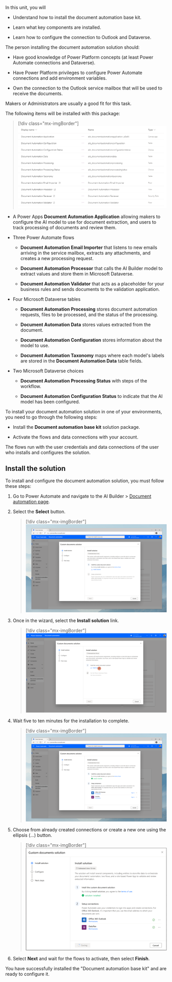 In this unit, you will

- Understand how to install the document automation base kit.

- Learn what key components are installed.

- Learn how to configure the connection to Outlook and Dataverse.

The person installing the document automation solution should:

- Have good knowledge of Power Platform concepts (at least Power Automate connections and Dataverse).

- Have Power Platform privileges to configure Power Automate connections and add environment variables.

- Own the connection to the Outlook service mailbox that will be used to receive the documents.

Makers or Administrators are usually a good fit for this task.

The following items will be installed with this package:

> [!div class="mx-imgBorder"]
> [![Shows items installed with this package.](../media/2-installed-items.png)](../media/2-installed-items.png#lightbox)

- A Power Apps **Document Automation Application** allowing makers to configure the AI model to use for document extraction, and users to track processing of documents and review them.

- Three Power Automate flows

  - **Document Automation Email Importer** that listens to new emails arriving in the service mailbox, extracts any attachments, and creates a new processing request.

  - **Document Automation Processor** that calls the AI Builder model to extract values and store them in Microsoft Dataverse.

  - **Document Automation Validator** that acts as a placeholder for your business rules and sends documents to the validation application.

- Four Microsoft Dataverse tables

  - **Document Automation Processing** stores document automation requests, files to be processed, and the status of the processing.

  - **Document Automation Data** stores values extracted from the document.

  - **Document Automation Configuration** stores information about the model to use.

  - **Document Automation Taxonomy** maps where each model's labels are stored in the **Document Automation Data** table fields.

- Two Microsoft Dataverse choices

  - **Document Automation Processing Status** with steps of the workflow.

  - **Document Automation Configuration Status** to indicate that the AI model has been configured.

To install your document automation solution in one of your environments, you need to go through the following steps:

- Install the **Document automation base kit** solution package.

- Activate the flows and data connections with your account.

The flows run with the user credentials and data connections of the user who installs and configures the solution.

## Install the solution

To install and configure the document automation solution, you must follow these steps:

1. Go to Power Automate and navigate to the AI Builder > [Document automation page](https://flow.microsoft.com/manage/aibuilder/documentautomation).

1. Select the **Select** button.

    > [!div class="mx-imgBorder"]
    > [![Select a solution page shows Custom documents, with Invoices and Receipts marked "Coming soon."](../media/2-select-solution.png)](../media/2-select-solution.png#lightbox)

1. Once in the wizard, select the **Install solution** link.

    > [!div class="mx-imgBorder"]
    > [![Custom documents solution wizard showing the first page, Install solution.](../media/2-install-solution.png)](../media/2-install-solution.png#lightbox)

1. Wait five to ten minutes for the installation to complete.

    > [!div class="mx-imgBorder"]
    > [![Custom documents solution wizard showing the "solution installed" message.](../media/2-wizard.png)](../media/2-wizard.png#lightbox)
    
1. Choose from already created connections or create a new one using the ellipsis (...) button.

    > [!div class="mx-imgBorder"]
    > [![Custom documents solution wizard showing the Setup connections with Office 365 Outlook and Dataflex connected.](../media/2-wizard-2.png)](../media/2-wizard-2.png#lightbox)

1. Select **Next** and wait for the flows to activate, then select **Finish**.

You have successfully installed the "Document automation base kit" and are ready to configure it.
